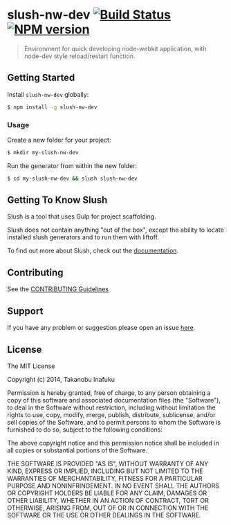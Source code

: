 # slush-nw-dev [![Build Status](https://secure.travis-ci.org/inafact/slush-nw-dev.png?branch=master)](https://travis-ci.org/inafact/slush-nw-dev) [![NPM version](https://badge-me.herokuapp.com/api/npm/slush-nw-dev.png)](http://badges.enytc.com/for/npm/slush-nw-dev)

> Environment for quick developing node-webkit application, with node-dev style reload/restart function.


## Getting Started

Install `slush-nw-dev` globally:

```bash
$ npm install -g slush-nw-dev
```

### Usage

Create a new folder for your project:

```bash
$ mkdir my-slush-nw-dev
```

Run the generator from within the new folder:

```bash
$ cd my-slush-nw-dev && slush slush-nw-dev
```

## Getting To Know Slush

Slush is a tool that uses Gulp for project scaffolding.

Slush does not contain anything "out of the box", except the ability to locate installed slush generators and to run them with liftoff.

To find out more about Slush, check out the [documentation](https://github.com/klei/slush).

## Contributing

See the [CONTRIBUTING Guidelines](https://github.com/inafact/slush-nw-dev/blob/master/CONTRIBUTING.md)

## Support
If you have any problem or suggestion please open an issue [here](https://github.com/inafact/slush-nw-dev/issues).

## License 

The MIT License

Copyright (c) 2014, Takanobu Inafuku

Permission is hereby granted, free of charge, to any person
obtaining a copy of this software and associated documentation
files (the "Software"), to deal in the Software without
restriction, including without limitation the rights to use,
copy, modify, merge, publish, distribute, sublicense, and/or sell
copies of the Software, and to permit persons to whom the
Software is furnished to do so, subject to the following
conditions:

The above copyright notice and this permission notice shall be
included in all copies or substantial portions of the Software.

THE SOFTWARE IS PROVIDED "AS IS", WITHOUT WARRANTY OF ANY KIND,
EXPRESS OR IMPLIED, INCLUDING BUT NOT LIMITED TO THE WARRANTIES
OF MERCHANTABILITY, FITNESS FOR A PARTICULAR PURPOSE AND
NONINFRINGEMENT. IN NO EVENT SHALL THE AUTHORS OR COPYRIGHT
HOLDERS BE LIABLE FOR ANY CLAIM, DAMAGES OR OTHER LIABILITY,
WHETHER IN AN ACTION OF CONTRACT, TORT OR OTHERWISE, ARISING
FROM, OUT OF OR IN CONNECTION WITH THE SOFTWARE OR THE USE OR
OTHER DEALINGS IN THE SOFTWARE.

